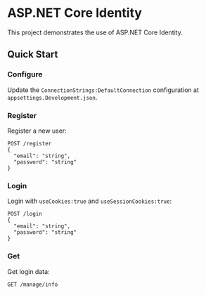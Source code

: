 # ASP.NET Core Identity

This project demonstrates the use of ASP.NET Core Identity.

## Quick Start

### Configure

Update the `ConnectionStrings:DefaultConnection` configuration at `appsettings.Development.json`.

### Register

Register a new user:

```
POST /register
{
  "email": "string",
  "password": "string"
}
```

### Login

Login with `useCookies:true` and `useSessionCookies:true`:

```
POST /login
{
  "email": "string",
  "password": "string"
}
```

### Get

Get login data:

```
GET /manage/info
```